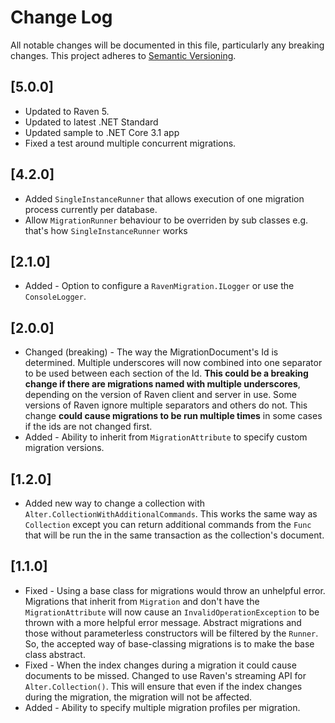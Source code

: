 # Change Log
All notable changes will be documented in this file, particularly any breaking
changes. This project adheres to [Semantic Versioning](http://semver.org).

## [5.0.0]
- Updated to Raven 5.
- Updated to latest .NET Standard
- Updated sample to .NET Core 3.1 app
- Fixed a test around multiple concurrent migrations.

## [4.2.0]
- Added `SingleInstanceRunner` that allows execution of one migration process currently per database.
- Allow `MigrationRunner` behaviour to be overriden by sub classes e.g. that's how `SingleInstanceRunner` works

## [2.1.0]
- Added - Option to configure a `RavenMigration.ILogger` or use the `ConsoleLogger`.

## [2.0.0]
- Changed (breaking) - The way the MigrationDocument's Id is determined. Multiple underscores
  will now combined into one separator to be used between each section of the Id.
  **This could be a breaking change if there are migrations named with multiple
  underscores**, depending on the version of Raven client and server in use. Some
  versions of Raven ignore multiple separators and others do not. This change
  **could cause migrations to be run multiple times** in some cases if the ids are not
  changed first.
- Added - Ability to inherit from `MigrationAttribute` to specify custom migration
  versions.

## [1.2.0]
- Added new way to change a collection with
  ```Alter.CollectionWithAdditionalCommands```. This works the same way as
  ```Collection``` except you can return additional commands from the ```Func```
  that will be run the in the same transaction as the collection's document.

## [1.1.0]
- Fixed - Using a base class for migrations would throw an unhelpful error.
  Migrations that inherit from ```Migration``` and don't have the
  ```MigrationAttribute``` will now cause an ```InvalidOperationException``` to be
  thrown with a more helpful error message. Abstract migrations and those without
  parameterless constructors will be filtered by the ```Runner```. So, the
  accepted way of base-classing migrations is to make the base class abstract.
- Fixed - When the index changes during a migration it could cause documents to be
  missed. Changed to use Raven's streaming API for ```Alter.Collection()```. This
  will ensure that even if the index changes during the migration, the migration
  will not be affected.
- Added - Ability to specify multiple migration profiles per migration.
